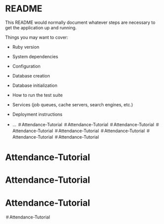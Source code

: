 # README

This README would normally document whatever steps are necessary to get the
application up and running.

Things you may want to cover:

* Ruby version

* System dependencies

* Configuration

* Database creation

* Database initialization

* How to run the test suite

* Services (job queues, cache servers, search engines, etc.)

* Deployment instructions

* ...
＃Attendance-Tutorial
＃Attendance-Tutorial
＃Attendance-Tutorial
＃Attendance-Tutorial
＃Attendance-Tutorial
＃Attendance-Tutorial
＃Attendance-Tutorial
＃Attendance-Tutorial
# Attendance-Tutorial
# Attendance-Tutorial
# Attendance-Tutorial
＃Attendance-Tutorial
